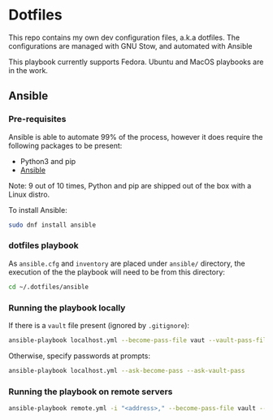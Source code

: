 # Dotfiles

This repo contains my own dev configuration files, a.k.a dotfiles.
The configurations are managed with GNU Stow, and automated with Ansible

This playbook currently supports Fedora. Ubuntu and MacOS playbooks are in the work.

## Ansible

### Pre-requisites

Ansible is able to automate 99% of the process, however it does require the following packages to be present:

- Python3 and pip
- [Ansible](https://docs.ansible.com/ansible/latest/index.html)

Note: 9 out of 10 times, Python and pip are shipped out of the box with a Linux distro.

To install Ansible:

``` bash
sudo dnf install ansible
```

### dotfiles playbook

As `ansible.cfg` and `inventory` are placed under `ansible/` directory, the execution of the the playbook will need to be from this directory:

``` bash
cd ~/.dotfiles/ansible
```

### Running the playbook locally

If there is a `vault` file present (ignored by `.gitignore`):

``` bash
ansible-playbook localhost.yml --become-pass-file vaut --vault-pass-file vault
```

Otherwise, specify passwords at prompts:

``` bash
ansible-playbook localhost.yml --ask-become-pass --ask-vault-pass
```

### Running the playbook on remote servers

``` bash
ansible-playbook remote.yml -i "<address>," --become-pass-file vault --vault-pass-file vault
```
